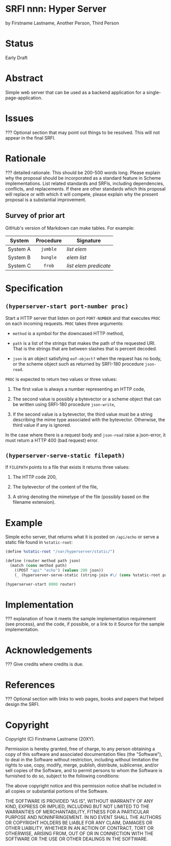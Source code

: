 # SRFI nnn: Hyper Server

by Firstname Lastname, Another Person, Third Person

# Status

Early Draft

# Abstract

Simple web server that can be used as a backend application for a
single-page-application.

# Issues

??? Optional section that may point out things to be resolved. This
will not appear in the final SRFI.

# Rationale

??? detailed rationale. This should be 200-500 words long. Please
explain why the proposal should be incorporated as a standard feature
in Scheme implementations. List related standards and SRFIs, including
dependencies, conflicts, and replacements. If there are other
standards which this proposal will replace or with which it will
compete, please explain why the present proposal is a substantial
improvement.

## Survey of prior art

GitHub's version of Markdown can make tables. For example:

| System        | Procedure | Signature                 |
| ------------- |:---------:| ------------------------- |
| System A      | `jumble`  | _list_ _elem_             |
| System B      | `bungle`  | _elem_ _list_             |
| System C      | `frob`    | _list_ _elem_ _predicate_ |

# Specification

## `(hyperserver-start port-number proc)`

Start a HTTP server that listen on port `PORT-NUMBER` and that
executes `PROC` on each incoming requests. `PROC` takes three
arguments:

- `method` is a symbol for the downcased HTTP method,

- `path` is a list of the strings that makes the path of the requested
  URI. That is the strings that are between slashes that is percent
  decoded.

- `json` is an object satisfying `eof-object?` when the request has no
  body, or the scheme object such as returned by SRFI-180 procedure
  `json-read`.

`PROC` is expected to return two values or three values:

1. The first value is always a number representing an HTTP code,

2. The second value is possibly a bytevector or a scheme object that
   can be written using SRFI-180 procedure `json-write`,

3. If the second value is a bytevector, the third value must be a
   string describing the mime type associated with the
   bytevector. Otherwise, the third value if any is ignored.

In the case where there is a request body and `json-read` raise a
json-error, it must return a HTTP 400 (bad request) error.

## `(hyperserver-serve-static filepath)`

If `FILEPATH` points to a file that exists it returns three values:

1. The HTTP code 200,

2. The bytevector of the content of the file,

3. A string denoting the mimetype of the file (possibly based on the
   filename extension).

# Example

Simple echo server, that returns what it is posted on `/api/echo` or
serve a static file found in `%static-root`:

```scheme
(define %static-root "/var/hyperserver/static/")

(define (router method path json)
  (match (cons method path)
    ((POST "api" "echo") (values 200 json))
    (_ (hyperserver-serve-static (string-join #\/ (cons %static-root path))))))

(hyperserver-start 8000 router)
```

# Implementation

??? explanation of how it meets the sample implementation requirement
(see process), and the code, if possible, or a link to it Source for
the sample implementation.

# Acknowledgements

??? Give credits where credits is due.

# References

??? Optional section with links to web pages, books and papers that
helped design the SRFI.

# Copyright

Copyright (C) Firstname Lastname (20XY).

Permission is hereby granted, free of charge, to any person obtaining
a copy of this software and associated documentation files (the
"Software"), to deal in the Software without restriction, including
without limitation the rights to use, copy, modify, merge, publish,
distribute, sublicense, and/or sell copies of the Software, and to
permit persons to whom the Software is furnished to do so, subject to
the following conditions:

The above copyright notice and this permission notice shall be
included in all copies or substantial portions of the Software.

THE SOFTWARE IS PROVIDED "AS IS", WITHOUT WARRANTY OF ANY KIND,
EXPRESS OR IMPLIED, INCLUDING BUT NOT LIMITED TO THE WARRANTIES OF
MERCHANTABILITY, FITNESS FOR A PARTICULAR PURPOSE AND
NONINFRINGEMENT. IN NO EVENT SHALL THE AUTHORS OR COPYRIGHT HOLDERS BE
LIABLE FOR ANY CLAIM, DAMAGES OR OTHER LIABILITY, WHETHER IN AN ACTION
OF CONTRACT, TORT OR OTHERWISE, ARISING FROM, OUT OF OR IN CONNECTION
WITH THE SOFTWARE OR THE USE OR OTHER DEALINGS IN THE SOFTWARE.
